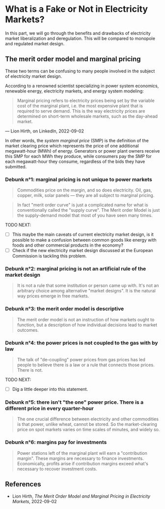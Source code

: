 # What is a Fake or Not in Electricity Markets?

In this part, we will go through the benefits and drawbacks of electricity market liberalization and deregulation. This will be compared to monopole and regulated market design.

## The merit order model and marginal pricing

These two terms can be confusing to many people involved in the subject of electricity market design.

According to a renowned scientist specializing in power system economics, renewable energy, electricity markets, and energy system modeling:

> Marginal pricing refers to electricity prices being set by the variable cost of the marginal plant, i.e. the most expensive plant that is required to serve demand. This is the way electricity prices are determined on short-term wholesale markets, such as the day-ahead market.

— Lion Hirth, on LinkedIn, 2022-09-02 

In other words, the *system marginal price* (SMP) is the definition of the market clearing price which represents the price of one additional megawatt-hour (MWh) of energy. Generators or power plant owners receive this SMP for each MWh they produce, while consumers pay the SMP for each megawatt-hour they consume, regardless of the bids they have submitted.

### Debunk n°1: marginal pricing is not unique to power markets

> Commodities price on the margin, and so does electricity. Oil, gas, copper, milk, solar panels — they are all subject to marginal pricing.

> In fact "merit order curve" is just a complicated name for what is conventionally called the "supply curve". The Merit order Model is just the supply-demand model that most of you have seen many times.

TODO NEXT:

- [ ] This maybe the main caveats of current electricity market design, is it possible to make a confusion between common goods like energy with foods and other commercial products in the economy?
- [ ] Check if the new electricity market design discussed at the European Commission is tackling this problem.

### Debunk n°2: marginal pricing is not an artificial rule of the market design

> It is not a rule that some institution or person came up with. It's not an arbitrary choice among alternative "market designs". It is the natural way prices emerge in free markets.

### Debunk n°3: the merit order model is descriptive

> The merit order model is not an instruction of how markets ought to function, but a description of how individual decisions lead to market outcomes.

### Debunk n°4: the power prices is not coupled to the gas with by law

> The talk of "de-coupling" power prices from gas prices has led people to believe there is a law or a rule that connects those prices. There is not.

TODO NEXT:

- [ ] Dig a little deeper into this statement.

### Debunk n°5: there isn't "the one" power price. There is a different price in every quarter-hour

> The one crucial difference between electricity and other commodities is that power, unlike wheat, cannot be stored. So the market-clearing price on spot markets varies on time scales of minutes, and widely so.

### Debunk n°6: margins pay for investments

> Power stations left of the marginal plant will earn a "contribution margin". These margins are necessary to finance investments. Economically, profits arise if contribution margins exceed what's necessary to recover investment costs.

## References

- Lion Hirth, *The Merit Order Model and Marginal Pricing in Electricity Markets*, 2022-09-02
